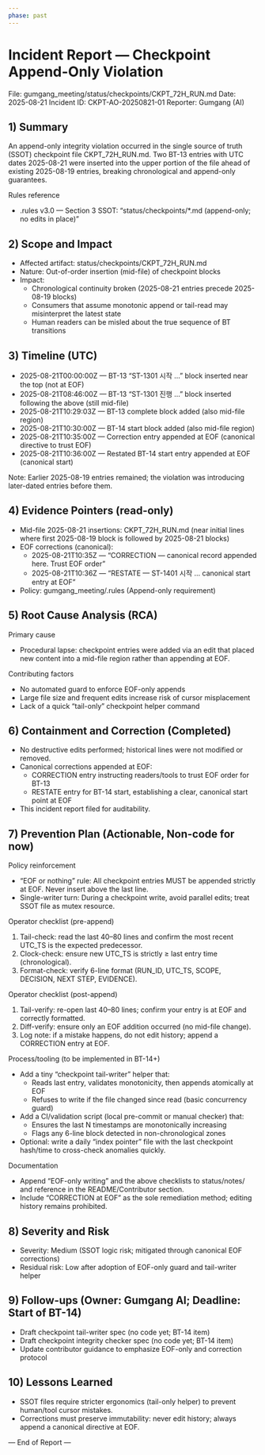 ```yaml
---
phase: past
---
```


# Incident Report — Checkpoint Append-Only Violation
File: gumgang_meeting/status/checkpoints/CKPT_72H_RUN.md
Date: 2025-08-21
Incident ID: CKPT-AO-20250821-01
Reporter: Gumgang (AI)

## 1) Summary
An append-only integrity violation occurred in the single source of truth (SSOT) checkpoint file CKPT_72H_RUN.md. Two BT-13 entries with UTC dates 2025-08-21 were inserted into the upper portion of the file ahead of existing 2025-08-19 entries, breaking chronological and append-only guarantees.

Rules reference
- .rules v3.0 — Section 3 SSOT: “status/checkpoints/*.md (append-only; no edits in place)”

## 2) Scope and Impact
- Affected artifact: status/checkpoints/CKPT_72H_RUN.md
- Nature: Out-of-order insertion (mid-file) of checkpoint blocks
- Impact:
  - Chronological continuity broken (2025-08-21 entries precede 2025-08-19 blocks)
  - Consumers that assume monotonic append or tail-read may misinterpret the latest state
  - Human readers can be misled about the true sequence of BT transitions

## 3) Timeline (UTC)
- 2025-08-21T00:00:00Z — BT-13 “ST-1301 시작 …” block inserted near the top (not at EOF)
- 2025-08-21T08:46:00Z — BT-13 “ST-1301 진행 …” block inserted following the above (still mid-file)
- 2025-08-21T10:29:03Z — BT-13 complete block added (also mid-file region)
- 2025-08-21T10:30:00Z — BT-14 start block added (also mid-file region)
- 2025-08-21T10:35:00Z — Correction entry appended at EOF (canonical directive to trust EOF)
- 2025-08-21T10:36:00Z — Restated BT-14 start entry appended at EOF (canonical start)

Note: Earlier 2025-08-19 entries remained; the violation was introducing later-dated entries before them.

## 4) Evidence Pointers (read-only)
- Mid-file 2025-08-21 insertions: CKPT_72H_RUN.md (near initial lines where first 2025-08-19 block is followed by 2025-08-21 blocks)
- EOF corrections (canonical):
  - 2025-08-21T10:35Z — “CORRECTION — canonical record appended here. Trust EOF order”
  - 2025-08-21T10:36Z — “RESTATE — ST-1401 시작 … canonical start entry at EOF”
- Policy: gumgang_meeting/.rules (Append-only requirement)

## 5) Root Cause Analysis (RCA)
Primary cause
- Procedural lapse: checkpoint entries were added via an edit that placed new content into a mid-file region rather than appending at EOF.

Contributing factors
- No automated guard to enforce EOF-only appends
- Large file size and frequent edits increase risk of cursor misplacement
- Lack of a quick “tail-only” checkpoint helper command

## 6) Containment and Correction (Completed)
- No destructive edits performed; historical lines were not modified or removed.
- Canonical corrections appended at EOF:
  - CORRECTION entry instructing readers/tools to trust EOF order for BT-13
  - RESTATE entry for BT-14 start, establishing a clear, canonical start point at EOF
- This incident report filed for auditability.

## 7) Prevention Plan (Actionable, Non-code for now)
Policy reinforcement
- “EOF or nothing” rule: All checkpoint entries MUST be appended strictly at EOF. Never insert above the last line.
- Single-writer turn: During a checkpoint write, avoid parallel edits; treat SSOT file as mutex resource.

Operator checklist (pre-append)
1) Tail-check: read the last 40–80 lines and confirm the most recent UTC_TS is the expected predecessor.
2) Clock-check: ensure new UTC_TS is strictly ≥ last entry time (chronological).
3) Format-check: verify 6-line format (RUN_ID, UTC_TS, SCOPE, DECISION, NEXT STEP, EVIDENCE).

Operator checklist (post-append)
1) Tail-verify: re-open last 40–80 lines; confirm your entry is at EOF and correctly formatted.
2) Diff-verify: ensure only an EOF addition occurred (no mid-file change).
3) Log note: if a mistake happens, do not edit history; append a CORRECTION entry at EOF.

Process/tooling (to be implemented in BT-14+)
- Add a tiny “checkpoint tail-writer” helper that:
  - Reads last entry, validates monotonicity, then appends atomically at EOF
  - Refuses to write if the file changed since read (basic concurrency guard)
- Add a CI/validation script (local pre-commit or manual checker) that:
  - Ensures the last N timestamps are monotonically increasing
  - Flags any 6-line block detected in non-chronological zones
- Optional: write a daily “index pointer” file with the last checkpoint hash/time to cross-check anomalies quickly.

Documentation
- Append “EOF-only writing” and the above checklists to status/notes/ and reference in the README/Contributor section.
- Include “CORRECTION at EOF” as the sole remediation method; editing history remains prohibited.

## 8) Severity and Risk
- Severity: Medium (SSOT logic risk; mitigated through canonical EOF corrections)
- Residual risk: Low after adoption of EOF-only guard and tail-writer helper

## 9) Follow-ups (Owner: Gumgang AI; Deadline: Start of BT-14)
- Draft checkpoint tail-writer spec (no code yet; BT-14 item)
- Draft checkpoint integrity checker spec (no code yet; BT-14 item)
- Update contributor guidance to emphasize EOF-only and correction protocol

## 10) Lessons Learned
- SSOT files require stricter ergonomics (tail-only helper) to prevent human/tool cursor mistakes.
- Corrections must preserve immutability: never edit history; always append a canonical directive at EOF.

— End of Report —